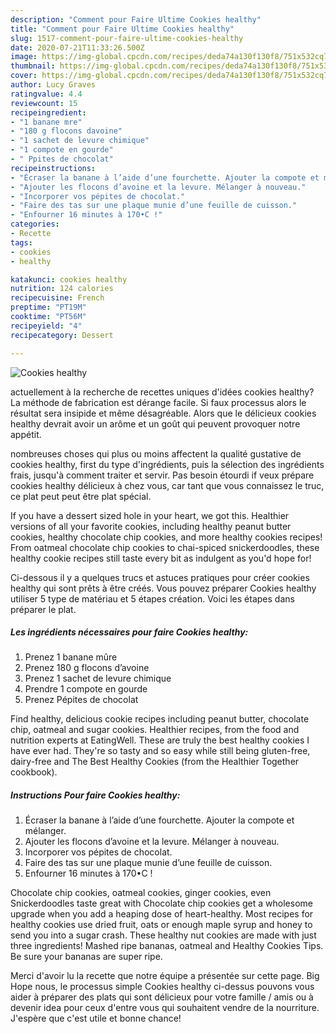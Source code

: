 ```yaml
---
description: "Comment pour Faire Ultime Cookies healthy"
title: "Comment pour Faire Ultime Cookies healthy"
slug: 1517-comment-pour-faire-ultime-cookies-healthy
date: 2020-07-21T11:33:26.500Z
image: https://img-global.cpcdn.com/recipes/deda74a130f130f8/751x532cq70/cookies-healthy-photo-principale-de-la-recette.jpg
thumbnail: https://img-global.cpcdn.com/recipes/deda74a130f130f8/751x532cq70/cookies-healthy-photo-principale-de-la-recette.jpg
cover: https://img-global.cpcdn.com/recipes/deda74a130f130f8/751x532cq70/cookies-healthy-photo-principale-de-la-recette.jpg
author: Lucy Graves
ratingvalue: 4.4
reviewcount: 15
recipeingredient:
- "1 banane mre"
- "180 g flocons davoine"
- "1 sachet de levure chimique"
- "1 compote en gourde"
- " Ppites de chocolat"
recipeinstructions:
- "Écraser la banane à l’aide d’une fourchette. Ajouter la compote et mélanger."
- "Ajouter les flocons d’avoine et la levure. Mélanger à nouveau."
- "Incorporer vos pépites de chocolat."
- "Faire des tas sur une plaque munie d’une feuille de cuisson."
- "Enfourner 16 minutes à 170•C !"
categories:
- Recette
tags:
- cookies
- healthy

katakunci: cookies healthy 
nutrition: 124 calories
recipecuisine: French
preptime: "PT19M"
cooktime: "PT56M"
recipeyield: "4"
recipecategory: Dessert

---
```



![Cookies healthy](https://img-global.cpcdn.com/recipes/deda74a130f130f8/751x532cq70/cookies-healthy-photo-principale-de-la-recette.jpg)

actuellement à la recherche de recettes uniques d'idées cookies healthy? La méthode de fabrication est dérange facile. Si faux processus alors le résultat sera insipide et même désagréable. Alors que le délicieux cookies healthy devrait avoir un arôme et un goût qui peuvent provoquer notre appétit.

nombreuses choses qui plus ou moins affectent la qualité gustative de cookies healthy, first du type d'ingrédients, puis la sélection des ingrédients frais, jusqu'à comment traiter et servir. Pas besoin étourdi if veux prépare cookies healthy délicieux à chez vous, car tant que vous connaissez le truc, ce plat peut peut être plat spécial.

If you have a dessert sized hole in your heart, we got this. Healthier versions of all your favorite cookies, including healthy peanut butter cookies, healthy chocolate chip cookies, and more healthy cookies recipes! From oatmeal chocolate chip cookies to chai-spiced snickerdoodles, these healthy cookie recipes still taste every bit as indulgent as you&#39;d hope for!


Ci-dessous il y a quelques trucs et astuces pratiques pour créer cookies healthy qui sont prêts à être créés. Vous pouvez préparer Cookies healthy utiliser 5 type de matériau et 5 étapes création. Voici les étapes dans préparer le plat.

<!--inarticleads1-->

##### Les ingrédients nécessaires pour faire Cookies healthy:

1. Prenez 1 banane mûre
1. Prenez 180 g flocons d’avoine
1. Prenez 1 sachet de levure chimique
1. Prendre 1 compote en gourde
1. Prenez  Pépites de chocolat


Find healthy, delicious cookie recipes including peanut butter, chocolate chip, oatmeal and sugar cookies. Healthier recipes, from the food and nutrition experts at EatingWell. These are truly the best healthy cookies I have ever had. They&#39;re so tasty and so easy while still being gluten-free, dairy-free and The Best Healthy Cookies (from the Healthier Together cookbook). 

<!--inarticleads2-->

##### Instructions Pour faire Cookies healthy:

1. Écraser la banane à l’aide d’une fourchette. Ajouter la compote et mélanger.
1. Ajouter les flocons d’avoine et la levure. Mélanger à nouveau.
1. Incorporer vos pépites de chocolat.
1. Faire des tas sur une plaque munie d’une feuille de cuisson.
1. Enfourner 16 minutes à 170•C !


Chocolate chip cookies, oatmeal cookies, ginger cookies, even Snickerdoodles taste great with Chocolate chip cookies get a wholesome upgrade when you add a heaping dose of heart-healthy. Most recipes for healthy cookies use dried fruit, oats or enough maple syrup and honey to send you into a sugar crash. These healthy nut cookies are made with just three ingredients! Mashed ripe bananas, oatmeal and Healthy Cookies Tips. Be sure your bananas are super ripe. 


Merci d'avoir lu la recette que notre équipe a présentée sur cette page. Big Hope nous, le processus simple Cookies healthy ci-dessus pouvons vous aider à préparer des plats qui sont délicieux pour votre famille / amis ou à devenir idea pour ceux d'entre vous qui souhaitent vendre de la nourriture. J'espère que c'est utile et bonne chance!
